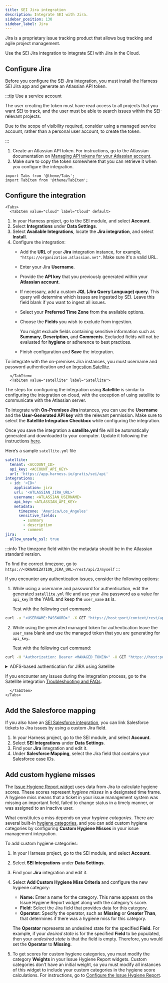 ```yaml
---
title: SEI Jira integration
description: Integrate SEI with Jira.
sidebar_position: 130
sidebar_label: Jira
---
```


Jira is a proprietary issue tracking product that allows bug tracking and agile project management.

Use the SEI Jira integration to integrate SEI with Jira in the Cloud.

## Configure Jira

Before you configure the SEI Jira integration, you must install the Harness SEI Jira app and generate an Atlassian API token.

:::tip Use a service account

The user creating the token must have read access to all projects that you want SEI to track, and the user must be able to search issues within the SEI-relevant projects.

Due to the scope of visibility required, consider using a managed service account, rather than a personal user account, to create the token.

:::

1. Create an Atlassian API token. For instructions, go to the Atlassian documentation on [Managing API tokens for your Atlassian account](https://support.atlassian.com/atlassian-account/docs/manage-api-tokens-for-your-atlassian-account/).
2. Make sure to copy the token somewhere that you can retrieve it when you configure the integration.

```mdx-code-block
import Tabs from '@theme/Tabs';
import TabItem from '@theme/TabItem';
```

## Configure the integration

```mdx-code-block
<Tabs>
  <TabItem value="cloud" label="Cloud" default>
```

1. In your Harness project, go to the SEI module, and select **Account**.
2. Select **Integrations** under **Data Settings**.
3. Select **Available Integrations**, locate the **Jira integration**, and select **Install**.
4. Configure the integration:
   * Add the **URL** of your **Jira** integration instance, for example, `"https://organization.atlassian.net"`. Make sure it's a valid URL.
   * Enter your Jira **Username**.
   * Provide the **API key** that you previously generated within your **Atlassian account**.
   * If necessary, add a custom **JQL (Jira Query Language) query**. This query will determine which issues are ingested by SEI. Leave this field blank if you want to ingest all issues.
   * Select your **Preferred Time Zone** from the available options.
   * Choose the **Fields** you wish to exclude from ingestion. 
      
      You might exclude fields containing sensitive information such as **Summary**, **Description**, and **Comments**. Excluded fields will not be evaluated for **hygiene** or adherence to best practices.
   * Finish configuration and **Save** the integration.

To integrate with the on-premises Jira instances, you must username and password authentication and an [Ingestion Satellite](/docs/software-engineering-insights/sei-ingestion-satellite/satellite-overview).

```mdx-code-block
  </TabItem>
  <TabItem value="satellite" label="Satellite">
```

The steps for configuring the integration using **Satellite** is similar to configuring the integration on cloud, with the exception of using satellite to communicate with the Atlassian server.

To integrate with **On-Premises Jira** instances, you can use the **Username** and the **User-Generated API key** with the relevant permission. Make sure to select the **Satellite Integration Checkbox** while configuring the integration.

Once you save the integration a **satellite.yml** file will be automatically generated and downloaded to your computer. Update it following the instructions [here](/docs/software-engineering-insights/sei-ingestion-satellite/satellite-overview).

Here’s a sample `satellite.yml` file

```yaml
satellite:
  tenant: <ACCOUNT_ID>
  api_key: <ACCOUNT_API_KEY>
  url: 'https://app.harness.io/gratis/sei/api'
integrations:
  - id: '<ID>'
    application: jira
    url: '<ATLASSIAN_JIRA_URL>'
    username: <ATLASSIAN_USERNAME>
    api_key: <ATLASSIAN_API_KEY>
    metadata:
      timezone: 'America/Los_Angeles'
      sensitive_fields:
        - summary
        - description
        - comment
jira:
  allow_unsafe_ssl: true

```

:::info
The timezone field within the metadata should be in the Atlassian standard version.

To find the correct timezone, go to ```https://<ORGANIZATION_JIRA_URL>/rest/api/2/myself```
:::


If you encounter any authentication issues, consider the following options:

1. While using a username and password for authentication, edit the generated `satellite.yml` file and use your Jira password as a value for `api_key` in the YAML and keep the `user_name` as is.

   Test with the following curl command:

```bash
curl -u "<USERNAME:PASSWORD>" -X GET "https://host:port/context/rest/api/search?jql=<CUSTOM_JQL_QUERY>
```

2. While using the generated managed token for authentication leave the `user_name` blank and use the managed token that you are generating for `api_key`.

   Test with the following curl command:

```bash
curl -H "Authorization: Bearer <MANAGED_TOKEN>" -X GET "https://host:port/context/rest/api/search?jql=key=<CUSTOM_JQL_QUERY>
```

<details>
<summary> ADFS-based authentication for JIRA using Satellite</summary>

ADFS (Active Directory Federation Services) is a Microsoft service that provides single sign-on authentication to users across multiple applications or systems. When integrating with Jira using ADFS-based authentication via Satellite, specific fields need to be configured in the `satellite.yml` file.

Update the `satellite.yml` file:

Remove:

```yaml
username:
api_key:
```

Replace with:

```yaml
authentication: adfs
adfs_url: <ADFS_SERVER_ENDPOINT>
adfs_client_id: <CLIENT_IDENTIFIER> / <APPLICATION_ID>
adfs_resource: <RESOURCE_IDENTIFIER>
adfs_username: <ADFS_USERNAME>
adfs_password: <ADFS_PASSWORD>
```

Replace `<ADFS_PASSWORD>` with the actual password for the specified ADFS username. Ensure the rest of the file remains unchanged.

* `authentication:` This field specifies the authentication method to be used, in this case, ADFS.

* `adfs_url:` The URL of the ADFS server endpoint where authentication requests will be sent.

* `adfs_client_id:` The client identifier or application ID assigned to your application in the ADFS configuration. It uniquely identifies your application to the ADFS server.

* `adfs_resource:` The identifier of the resource for which the access token is being requested. In the context of Jira integration, it specifies the URI of the Jira OAuth API on the ADFS server.

* `adfs_username:` The username used for authentication. This could be a service account or a specific user account authorized to access Jira via ADFS.

* `adfs_password:` The password associated with the specified ADFS username. It is important to keep this information secure.

</details>

If you encounter any issues during the integration process, go to the Satellite integration [Troubleshooting and FAQs](/docs/software-engineering-insights/sei-ingestion-satellite/satellite-troubleshooting-and-faqs).

```mdx-code-block
  </TabItem>
</Tabs>
```

## Add the Salesforce mapping

If you also have an [SEI Salesforce integration](../other-integrations/sei-integration-salesforce), you can link Salesforce tickets to Jira issues by using a custom Jira field.

1. In your Harness project, go to the SEI module, and select **Account**.
2. Select **SEI Integrations** under **Data Settings**.
3. Find your **Jira** integration and edit it.
4. Under **Salesforce Mapping**, select the Jira field that contains your Salesforce case IDs.

## Add custom hygiene misses

The [Issue Hygiene Report widget](/docs/software-engineering-insights/sei-metrics-and-reports/hygiene-metrics#issue-hygiene-reports) uses data from Jira to calculate hygiene scores. These scores represent _hygiene misses_ in a designated time frame. A hygiene miss means that a ticket in your issue management system was missing an important field, failed to change status in a timely manner, or was assigned to an inactive user.

What constitutes a miss depends on your _hygiene categories_. There are several built-in [hygiene categories](/docs/software-engineering-insights/sei-metrics-and-reports/hygiene-metrics.md#issue-hygiene-categories), and you can add custom hygiene categories by configuring **Custom Hygiene Misses** in your issue management integration.

To add custom hygiene categories:

1. In your Harness project, go to the SEI module, and select **Account**.
2. Select **SEI Integrations** under **Data Settings**.
3. Find your **Jira** integration and edit it.
4. Select **Add Custom Hygiene Miss Criteria** and configure the new hygiene category:

   * **Name:** Enter a name for the category. This name appears on the Issue Hygiene Report widget along with the category's score.
   * **Field:** Select the Jira field that provides data for this category.
   * **Operator:** Specify the operator, such as **Missing** or **Greater Than**, that determines if there was a hygiene miss for this category.

   The **Operator** represents an undesired state for the specified **Field**. For example, if your *desired state* is for the specified **Field** to be populated, then your *undesired state* is that the field is empty. Therefore, you would set the **Operator** to **Missing**.

5. To get scores for custom hygiene categories, you must modify the category **Weights** in your Issue Hygiene Report widgets. Custom categories don't have an initial weight, so you must modify all instances of this widget to include your custom categories in the hygiene score calculations. For instructions, go to [Configure the Issue Hygiene Report](/docs/software-engineering-insights/sei-metrics-and-reports/hygiene-metrics#configure-the-issue-hygiene-report).
